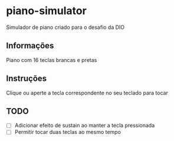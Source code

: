 # piano-simulator

Simulador de piano criado para o desafio da DIO

## Informações
Piano com 16 teclas brancas e pretas

## Instruções
Clique ou aperte a tecla correspondente no seu teclado para tocar

## TODO
- [ ] Adicionar efeito de sustain ao manter a tecla pressionada
- [ ] Permitir tocar duas teclas ao mesmo tempo